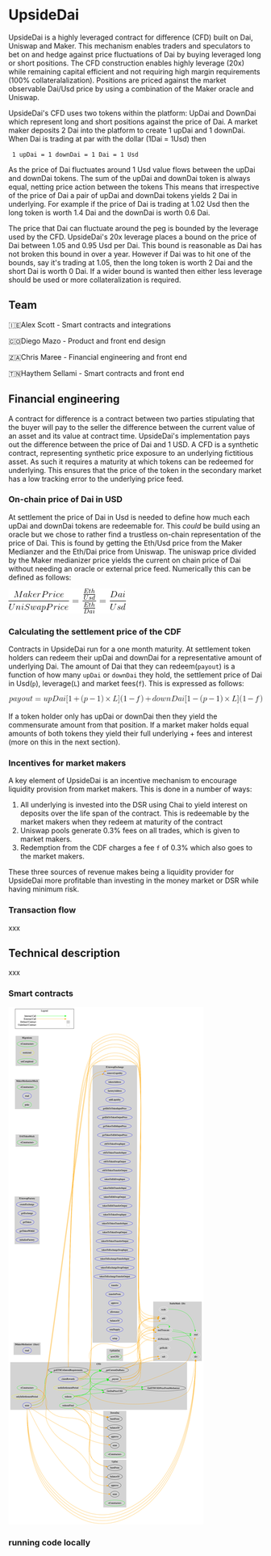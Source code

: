 # UpsideDai

UpsideDai is a highly leveraged contract for difference (CFD) built on Dai, Uniswap and Maker. This mechanism enables traders and speculators to bet on and hedge against price fluctuations of Dai by buying leveraged long or short positions. The CFD construction enables highly leverage (20x) while remaining capital efficient and not requiring high margin requirements (100% collateralalization). Positions are priced against the market observable Dai/Usd price by using a combination of the Maker oracle and Uniswap.

UpsideDai's CFD uses two tokens within the platform: UpDai and DownDai which represent long and short positions against the price of Dai. A market maker deposits 2 Dai into the platform to create 1 upDai and 1 downDai. When Dai is trading at par with the dollar (1Dai = 1Usd) then

```
 1 upDai = 1 downDai = 1 Dai = 1 Usd
```

As the price of Dai fluctuates around 1 Usd value flows between the upDai and downDai tokens. The sum of the upDai and downDai token is always equal, netting price action between the tokens This means that irrespective of the price of Dai a pair of upDai and downDai tokens yields 2 Dai in underlying. For example if the price of Dai is trading at 1.02 Usd then the long token is worth 1.4 Dai and the downDai is worth 0.6 Dai.

The price that Dai can fluctuate around the peg is bounded by the leverage used by the CFD. UpsideDai's 20x leverage places a bound on the price of Dai between 1.05 and 0.95 Usd per Dai. This bound is reasonable as Dai has not broken this bound in over a year. However if Dai was to hit one of the bounds, say it's trading at 1.05, then the long token is worth 2 Dai and the short Dai is worth 0 Dai. If a wider bound is wanted then either less leverage should be used or more collateralization is required.

## Team

🇮🇪Alex Scott - Smart contracts and integrations

🇨🇴Diego Mazo - Product and front end design

🇿🇦Chris Maree - Financial engineering and front end

🇹🇳Haythem Sellami - Smart contracts and front end

## Financial engineering

A contract for difference is a contract between two parties stipulating that the buyer will pay to the seller the difference between the current value of an asset and its value at contract time. UpsideDai's implementation pays out the difference between the price of Dai and 1 USD. A CFD is a synthetic contract, representing synthetic price exposure to an underlying fictitious asset. As such it requires a maturity at which tokens can be redeemed for underlying. This ensures that the price of the token in the secondary market has a low tracking error to the underlying price feed.

### On-chain price of Dai in USD

At settlement the price of Dai in Usd is needed to define how much each upDai and downDai tokens are redeemable for. This _could_ be build using an oracle but we chose to rather find a trustless on-chain representation of the price of Dai. This is found by getting the Eth/Usd price from the Maker Medianzer and the Eth/Dai price from Uniswap. The uniswap price divided by the Maker medianizer price yields the current on chain price of Dai without needing an oracle or external price feed. Numerically this can be defined as follows:

![](./Diagrams/PriceOfDai.gif)

### Calculating the settlement price of the CDF

Contracts in UpsideDai run for a one month maturity. At settlement token holders can redeem their upDai and downDai for a representative amount of underlying Dai. The amount of Dai that they can redeem(`payout`) is a function of how many `upDai` or `downDai` they hold, the settlement price of Dai in Usd(`p`), leverage(`L`) and market fees(`f`). This is expressed as follows:

![](./Diagrams/payout.gif)

If a token holder only has upDai or downDai then they yield the commensurate amount from that position. If a market maker holds equal amounts of both tokens they yield their full underlying + fees and interest (more on this in the next section).

### Incentives for market makers

A key element of UpsideDai is an incentive mechanism to encourage liquidity provision from market makers. This is done in a number of ways:

1. All underlying is invested into the DSR using Chai to yield interest on deposits over the life span of the contract. This is redeemable by the market makers when they redeem at maturity of the contract
2. Uniswap pools generate 0.3% fees on all trades, which is given to market makers.
3. Redemption from the CDF charges a fee `f` of 0.3% which also goes to the market makers.

These three sources of revenue makes being a liquidity provider for UpsideDai more profitable than investing in the money market or DSR while having minimum risk.

### Transaction flow

xxx

## Technical description

xxx

### Smart contracts

![](Diagrams/UpSideDai.png)

### running code locally
